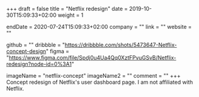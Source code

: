 +++
draft = false
title = "Netflix redesign"
date = 2019-10-30T15:09:33+02:00
weight = 1

endDate = 2020-07-24T15:09:33+02:00
company = ""
link = ""
website = ""

github = ""
dribbble = "https://dribbble.com/shots/5473647-Netflix-concept-design"
figma = "https://www.figma.com/file/Spdj0u4Ua4Qq0XztFPvuGSvB/Netflix-redesign?node-id=0%3A1"

imageName = "netflix-concept"
imageName2 = ""
comment = ""
+++
Concept redesign of Netflix's user dashboard page. I am not affiliated with Netflix.

